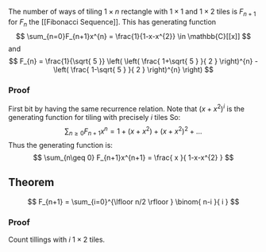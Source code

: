 The number of ways of tiling $1\times n$ rectangle 
with $1\times 1$ and $1\times 2$ tiles is $F_{n+1}$ for $F_{n}$ the [[Fibonacci Sequence]].
This has generating function
$$
\sum_{n=0}F_{n+1}x^{n} = \frac{1}{1-x-x^{2}} \in \mathbb{C}[[x]]
$$
and 
$$
F_{n} = \frac{1}{\sqrt{ 5 }} \left( \left( \frac{ 1+\sqrt{ 5 } }{ 2 } \right)^{n} - \left( \frac{ 1-\sqrt{ 5 } }{ 2 } \right)^{n} \right)
$$
### Proof
First bit by having the same recurrence relation.
Note that $(x+x^{2})^{i}$ is the generating function for tiling with precisely $i$ tiles
So:
$$
\sum_{n\geq 0} F_{n+1} x^{n} = 1 + (x+x^{2}) + (x+x^{2})^{2} + \dots
$$
Thus the generating function is:
$$
\sum_{n\geq 0} F_{n+1}x^{n+1} = \frac{ x }{ 1-x-x^{2} }
$$
## Theorem
$$
F_{n+1} = \sum_{i=0}^{\lfloor n/2 \rfloor } \binom{ n-i }{ i }
$$
### Proof
Count tillings with $i$ $1\times 2$ tiles.